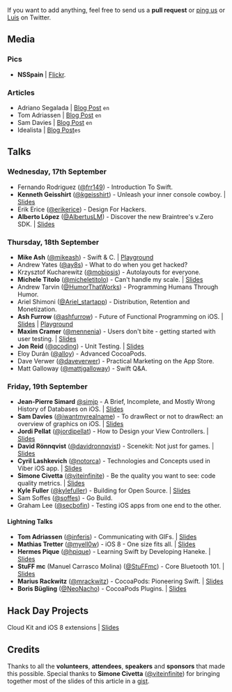 If you want to add anything, feel free to send us a **pull request** or [ping us](https://twitter.com/nsspain) or [Luis](https://twitter.com/lascorbe) on Twitter.

## Media

### Pics
* **NSSpain** | [Flickr](https://flic.kr/s/aHsk42Txn3).

### Articles
* Adriano Segalada | [Blog Post](http://blog.namics.com/2014/09/nsspain-ios-conference-review.html) ``en``
* Tom Adriassen | [Blog Post](http://blog.inferis.org/blog/2014/09/22/nsspain-2014/) ``en``
* Sam Davies | [Blog Post](http://iwantmyreal.name/blog/2014/09/19/nsspain-2014/) ``en``
* Idealista | [Blog Post](http://www.idealista.com/labs/blog/charlas/resumen-de-la-nsspain-2014-by-idealista/)``es``

## Talks

### Wednesday, 17th September
* Fernando Rodriguez ([@frr149](http://www.twitter.com/frr149)) - Introduction To Swift.
* **Kenneth Geisshirt** ([@kgeisshirt](http://www.twitter.com/kgeisshirt)) - Unleash your inner console cowboy. | [Slides](http://www.slideshare.net/geisshirt/unleash-your-inner-console-cowboy)
* Erik Erice ([@erikerice](http://www.twitter.com/erikerice)) - Design For Hackers.
* **Alberto López** ([@AlbertusLM](http://www.twitter.com/AlbertusLM)) - Discover the new Braintree's v.Zero SDK. | [Slides](https://www.dropbox.com/s/heh2ag6ukd4r7ku/Braintree%20Payments.pdf?dl=0)

### Thursday, 18th September
* **Mike Ash** ([@mikeash](http://www.twitter.com/mikeash)) - Swift & C. | [Playground](http://t.co/PWLYU1joru)
* Andrew Yates ([@ay8s](http://www.twitter.com/ay8s)) - What to do when you get hacked?
* Krzysztof Kucharewitz ([@mobiosis](http://www.twitter.com/mobiosis)) - Autolayouts for everyone.
* **Michele Titolo** ([@micheletitolo](http://www.twitter.com/micheletitolo)) - Can't handle my scale. | [Slides](http://www.slideshare.net/micheletitolo/cant-handle-my-scale)
* Andrew Tarvin ([@HumorThatWorks](http://www.twitter.com/HumorThatWorks)) - Programming Humans Through Humor.
* Ariel Shimoni ([@Ariel_startapp](http://www.twitter.com/Ariel_startapp)) - Distribution, Retention and Monetization.
* **Ash Furrow** ([@ashfurrow](http://www.twitter.com/ashfurrow)) - Future of Functional Programming on iOS. | [Slides](https://speakerdeck.com/ashfurrow/the-future-of-functional-programming-on-ios) | [Playground]()
* **Maxim Cramer** ([@mennenia](http://www.twitter.com/mennenia)) - Users don't bite - getting started with user testing. | [Slides](https://speakerdeck.com/mennenia/users-dont-bite-nsspain-2014)
* **Jon Reid** ([@qcoding](http://www.twitter.com/qcoding)) - Unit Testing. | [Slides](https://speakerdeck.com/jonreid/unit-testing-control-your-dependencies)
* Eloy Durán ([@alloy](http://www.twitter.com/alloy)) - Advanced CocoaPods.
* Dave Verwer ([@daveverwer](http://www.twitter.com/daveverwer)) - Practical Marketing on the App Store.
* Matt Galloway ([@mattjgalloway](http://www.twitter.com/mattjgalloway)) - Swift Q&A.

### Friday, 19th September
* **Jean-Pierre Simard** [@simjp](http://www.twitter.com/simjp) - A Brief, Incomplete, and Mostly Wrong History of Databases on iOS. | [Slides](https://speakerdeck.com/jpsim/a-brief-incomplete-and-mostly-wrong-history-of-databases-on-ios)
* **Sam Davies** ([@iwantmyrealname](http://www.twitter.com/iwantmyrealname)) - To drawRect or not to drawRect: an overview of graphics on iOS. | [Slides](https://speakerdeck.com/sammyd/to-drawrect-or-not-to-drawrect)
* **Jordi Pellat** ([@jordipellat](http://www.twitter.com/jordipellat)) - How to Design your View Controllers. | [Slides](https://speakerdeck.com/jpellat/design-your-uiviewcontroller)
* **David Rönnqvist** ([@davidronnqvist](http://www.twitter.com/davidronnqvist)) - Scenekit: Not just for games. | [Slides](https://speakerdeck.com/ronnqvist/not-just-for-games)
* **Cyril Lashkevich** ([@notorca](http://www.twitter.com/notorca)) - Technologies and Concepts used in Viber iOS app. | [Slides](https://dl.dropboxusercontent.com/u/3820193/VbierClientUnderTheHood.pdf)
* **Simone Civetta** ([@viteinfinite](http://www.twitter.com/viteinfinite)) - Be the quality you want to see: code quality metrics. | [Slides](https://speakerdeck.com/viteinfinite/be-the-quality-you-want-to-see-in-the-world-code-quality-metrics)
* **Kyle Fuller** ([@kylefuller](http://www.twitter.com/kylefuller)) - Building for Open Source. | [Slides](https://speakerdeck.com/kylef/building-for-open-source)
* Sam Soffes ([@soffes](http://www.twitter.com/soffes)) - Go Build.
* Graham Lee ([@secbofin](http://www.twitter.com/secbofin)) - Testing iOS apps from one end to the other.

#### Lightning Talks
* **Tom Adriassen** ([@inferis](http://www.twitter.com/inferis)) - Communicating with GIFs. | [Slides](http://www.slideshare.net/Inferis/communicating-with-gifs)
* **Mathias Tretter** ([@myell0w](http://www.twitter.com/myell0w)) - iOS 8 - One size fits all. | [Slides](https://speakerdeck.com/myell0w/ios-size-classes-one-size-fits-all)
* **Hermes Pique** ([@hpique](http://www.twitter.com/hpique)) - Learning Swift by Developing Haneke. | [Slides](https://speakerdeck.com/hpique/learning-swift-by-developing-haneke)
* **StuFF mc** (Manuel Carrasco Molina) ([@StuFFmc](http://www.twitter.com/StuFFmc)) - Core Bluetooth 101. | [Slides](https://speakerdeck.com/stuffmc/be-ready-for-watch-core-bluetooth-101)
* **Marius Rackwitz** ([@mrackwitz](http://www.twitter.com/mrackwitz)) - CocoaPods: Pioneering Swift. | [Slides](https://speakerdeck.com/marius/cocoapods-pioneering-swift)
* **Boris Bügling** ([@NeoNacho](http://www.twitter.com/NeoNacho)) - CocoaPods Plugins. | [Slides](https://speakerdeck.com/neonichu/cocoapods-plugins-1)

## Hack Day Projects
Cloud Kit and iOS 8 extensions | [Slides](https://speakerdeck.com/stuffmc/rate-my-talk-hacking-cloud-kit-and-ios-8-extensions)

## Credits
Thanks to all the **volunteers**, **attendees**, **speakers** and **sponsors** that made this possible. Special thanks to **Simone Civetta** ([@viteinfinite](http://www.twitter.com/viteinfinite)) for bringing together most of the slides of this article in a [gist](https://gist.github.com/viteinfinite/7e48704566001c0e5cd7).
